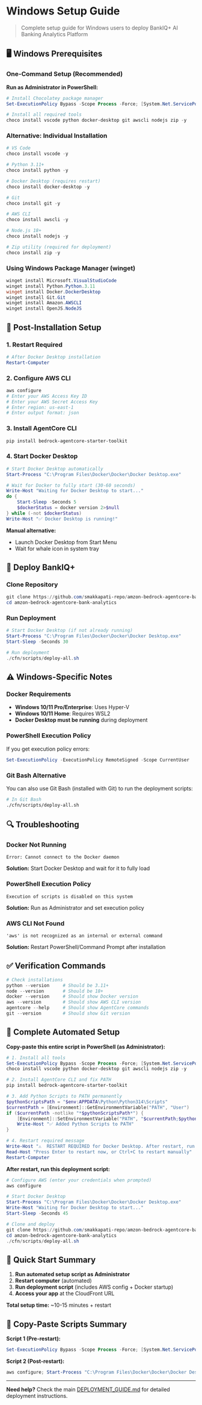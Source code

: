 # Windows Setup Guide

> Complete setup guide for Windows users to deploy BankIQ+ AI Banking Analytics Platform

## 🖥️ Windows Prerequisites

### One-Command Setup (Recommended)

**Run as Administrator in PowerShell:**

```powershell
# Install Chocolatey package manager
Set-ExecutionPolicy Bypass -Scope Process -Force; [System.Net.ServicePointManager]::SecurityProtocol = [System.Net.ServicePointManager]::SecurityProtocol -bor 3072; iex ((New-Object System.Net.WebClient).DownloadString('https://community.chocolatey.org/install.ps1'))

# Install all required tools
choco install vscode python docker-desktop git awscli nodejs zip -y
```

### Alternative: Individual Installation

```powershell
# VS Code
choco install vscode -y

# Python 3.11+
choco install python -y

# Docker Desktop (requires restart)
choco install docker-desktop -y

# Git
choco install git -y

# AWS CLI
choco install awscli -y

# Node.js 18+
choco install nodejs -y

# Zip utility (required for deployment)
choco install zip -y
```

### Using Windows Package Manager (winget)

```powershell
winget install Microsoft.VisualStudioCode
winget install Python.Python.3.11
winget install Docker.DockerDesktop
winget install Git.Git
winget install Amazon.AWSCLI
winget install OpenJS.NodeJS
```

## 🔧 Post-Installation Setup

### 1. Restart Required
```powershell
# After Docker Desktop installation
Restart-Computer
```

### 2. Configure AWS CLI
```powershell
aws configure
# Enter your AWS Access Key ID
# Enter your AWS Secret Access Key  
# Enter region: us-east-1
# Enter output format: json
```

### 3. Install AgentCore CLI
```powershell
pip install bedrock-agentcore-starter-toolkit
```

### 4. Start Docker Desktop
```powershell
# Start Docker Desktop automatically
Start-Process "C:\Program Files\Docker\Docker\Docker Desktop.exe"

# Wait for Docker to fully start (30-60 seconds)
Write-Host "Waiting for Docker Desktop to start..."
do {
    Start-Sleep -Seconds 5
    $dockerStatus = docker version 2>$null
} while (-not $dockerStatus)
Write-Host "✅ Docker Desktop is running!"
```

**Manual alternative:**
- Launch Docker Desktop from Start Menu
- Wait for whale icon in system tray

## 🚀 Deploy BankIQ+

### Clone Repository
```powershell
git clone https://github.com/smakkapati-repo/amzon-bedrock-agentcore-bank-analytics.git
cd amzon-bedrock-agentcore-bank-analytics
```

### Run Deployment
```powershell
# Start Docker Desktop (if not already running)
Start-Process "C:\Program Files\Docker\Docker\Docker Desktop.exe"
Start-Sleep -Seconds 30

# Run deployment
./cfn/scripts/deploy-all.sh
```

## ⚠️ Windows-Specific Notes

### Docker Requirements
- **Windows 10/11 Pro/Enterprise**: Uses Hyper-V
- **Windows 10/11 Home**: Requires WSL2
- **Docker Desktop must be running** during deployment

### PowerShell Execution Policy
If you get execution policy errors:
```powershell
Set-ExecutionPolicy -ExecutionPolicy RemoteSigned -Scope CurrentUser
```

### Git Bash Alternative
You can also use Git Bash (installed with Git) to run the deployment scripts:
```bash
# In Git Bash
./cfn/scripts/deploy-all.sh
```

## 🔍 Troubleshooting

### Docker Not Running
```
Error: Cannot connect to the Docker daemon
```
**Solution:** Start Docker Desktop and wait for it to fully load

### PowerShell Execution Policy
```
Execution of scripts is disabled on this system
```
**Solution:** Run as Administrator and set execution policy

### AWS CLI Not Found
```
'aws' is not recognized as an internal or external command
```
**Solution:** Restart PowerShell/Command Prompt after installation

## ✅ Verification Commands

```powershell
# Check installations
python --version     # Should be 3.11+
node --version       # Should be 18+
docker --version     # Should show Docker version
aws --version        # Should show AWS CLI version
agentcore --help     # Should show AgentCore commands
git --version        # Should show Git version
```

## 🚀 Complete Automated Setup

**Copy-paste this entire script in PowerShell (as Administrator):**

```powershell
# 1. Install all tools
Set-ExecutionPolicy Bypass -Scope Process -Force; [System.Net.ServicePointManager]::SecurityProtocol = [System.Net.ServicePointManager]::SecurityProtocol -bor 3072; iex ((New-Object System.Net.WebClient).DownloadString('https://community.chocolatey.org/install.ps1'))
choco install vscode python docker-desktop git awscli nodejs zip -y

# 2. Install AgentCore CLI and fix PATH
pip install bedrock-agentcore-starter-toolkit

# 3. Add Python Scripts to PATH permanently
$pythonScriptsPath = "$env:APPDATA\Python\Python314\Scripts"
$currentPath = [Environment]::GetEnvironmentVariable("PATH", "User")
if ($currentPath -notlike "*$pythonScriptsPath*") {
    [Environment]::SetEnvironmentVariable("PATH", "$currentPath;$pythonScriptsPath", "User")
    Write-Host "✅ Added Python Scripts to PATH"
}

# 4. Restart required message
Write-Host "⚠️  RESTART REQUIRED for Docker Desktop. After restart, run the deployment script below."
Read-Host "Press Enter to restart now, or Ctrl+C to restart manually"
Restart-Computer
```

**After restart, run this deployment script:**

```powershell
# Configure AWS (enter your credentials when prompted)
aws configure

# Start Docker Desktop
Start-Process "C:\Program Files\Docker\Docker\Docker Desktop.exe"
Write-Host "Waiting for Docker Desktop to start..."
Start-Sleep -Seconds 45

# Clone and deploy
git clone https://github.com/smakkapati-repo/amzon-bedrock-agentcore-bank-analytics.git
cd amzon-bedrock-agentcore-bank-analytics
./cfn/scripts/deploy-all.sh
```

## 🎯 Quick Start Summary

1. **Run automated setup script as Administrator**
2. **Restart computer** (automated)
3. **Run deployment script** (includes AWS config + Docker startup)
4. **Access your app** at the CloudFront URL

**Total setup time:** ~10-15 minutes + restart

## 📝 Copy-Paste Scripts Summary

**Script 1 (Pre-restart):**
```powershell
Set-ExecutionPolicy Bypass -Scope Process -Force; [System.Net.ServicePointManager]::SecurityProtocol = [System.Net.ServicePointManager]::SecurityProtocol -bor 3072; iex ((New-Object System.Net.WebClient).DownloadString('https://community.chocolatey.org/install.ps1')); choco install vscode python docker-desktop git awscli nodejs zip -y; Start-Sleep -Seconds 10; pip install bedrock-agentcore-starter-toolkit; $pythonScriptsPath = "$env:APPDATA\Python\Python314\Scripts"; $currentPath = [Environment]::GetEnvironmentVariable("PATH", "User"); if ($currentPath -notlike "*$pythonScriptsPath*") { [Environment]::SetEnvironmentVariable("PATH", "$currentPath;$pythonScriptsPath", "User") }; Restart-Computer
```

**Script 2 (Post-restart):**
```powershell
aws configure; Start-Process "C:\Program Files\Docker\Docker\Docker Desktop.exe"; Start-Sleep -Seconds 45; git clone https://github.com/smakkapati-repo/amzon-bedrock-agentcore-bank-analytics.git; cd amzon-bedrock-agentcore-bank-analytics; ./cfn/scripts/deploy-all.sh
```

---

**Need help?** Check the main [DEPLOYMENT_GUIDE.md](DEPLOYMENT_GUIDE.md) for detailed deployment instructions.